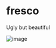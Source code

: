 # fresco
Ugly but beautiful

![image](https://user-images.githubusercontent.com/17583366/53528707-3e3e6b80-3a9f-11e9-9c1d-a480f83dd1d2.png)
